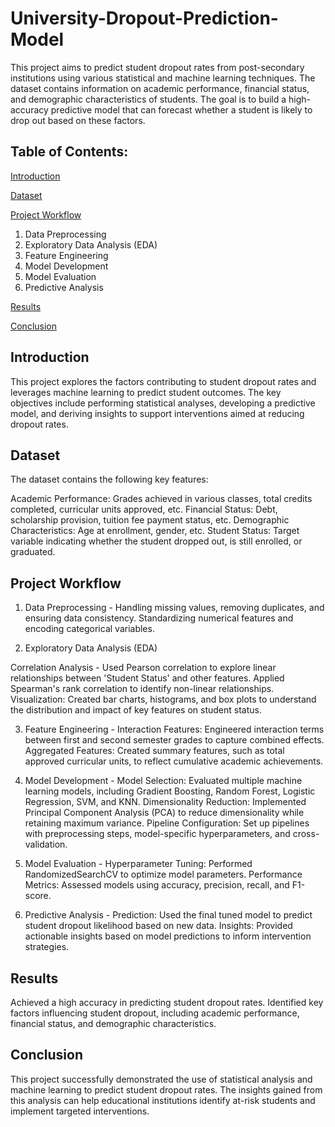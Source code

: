 # University-Dropout-Prediction-Model

This project aims to predict student dropout rates from post-secondary institutions using various statistical and machine learning techniques. The dataset contains information on academic performance, financial status, and demographic characteristics of students. The goal is to build a high-accuracy predictive model that can forecast whether a student is likely to drop out based on these factors.

## Table of Contents:

[Introduction]()

[Dataset]()

[Project Workflow]()

1. Data Preprocessing
2. Exploratory Data Analysis (EDA)
3. Feature Engineering
4. Model Development
5. Model Evaluation
6. Predictive Analysis

[Results]()

[Conclusion]()


## Introduction
This project explores the factors contributing to student dropout rates and leverages machine learning to predict student outcomes. The key objectives include performing statistical analyses, developing a predictive model, and deriving insights to support interventions aimed at reducing dropout rates.

## Dataset
The dataset contains the following key features:

Academic Performance: Grades achieved in various classes, total credits completed, curricular units approved, etc.
Financial Status: Debt, scholarship provision, tuition fee payment status, etc.
Demographic Characteristics: Age at enrollment, gender, etc.
Student Status: Target variable indicating whether the student dropped out, is still enrolled, or graduated.

## Project Workflow
1. Data Preprocessing - Handling missing values, removing duplicates, and ensuring data consistency. Standardizing numerical features and encoding categorical variables.

2. Exploratory Data Analysis (EDA)

Correlation Analysis - Used Pearson correlation to explore linear relationships between 'Student Status' and other features. Applied Spearman's rank correlation to identify non-linear relationships. Visualization: Created bar charts, histograms, and box plots to understand the distribution and impact of key features on student status.

3. Feature Engineering - Interaction Features: Engineered interaction terms between first and second semester grades to capture combined effects. Aggregated Features: Created summary features, such as total approved curricular units, to reflect cumulative academic achievements.

4. Model Development - Model Selection: Evaluated multiple machine learning models, including Gradient Boosting, Random Forest, Logistic Regression, SVM, and KNN. Dimensionality Reduction: Implemented Principal Component Analysis (PCA) to reduce dimensionality while retaining maximum variance. Pipeline Configuration: Set up pipelines with preprocessing steps, model-specific hyperparameters, and cross-validation.

5. Model Evaluation - Hyperparameter Tuning: Performed RandomizedSearchCV to optimize model parameters. Performance Metrics: Assessed models using accuracy, precision, recall, and F1-score.

6. Predictive Analysis - Prediction: Used the final tuned model to predict student dropout likelihood based on new data. Insights: Provided actionable insights based on model predictions to inform intervention strategies.

## Results
Achieved a high accuracy in predicting student dropout rates. Identified key factors influencing student dropout, including academic performance, financial status, and demographic characteristics.

## Conclusion
This project successfully demonstrated the use of statistical analysis and machine learning to predict student dropout rates. The insights gained from this analysis can help educational institutions identify at-risk students and implement targeted interventions.

